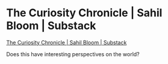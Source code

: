 # The Curiosity Chronicle | Sahil Bloom | Substack
[The Curiosity Chronicle | Sahil Bloom | Substack](https://sahilbloom.substack.com/)

Does this have interesting perspectives on the world?

<!-- #Readable -->

<!-- {BearID:56866976-53A5-416C-B23B-BBC428B02FF2-90973-00000715C47C6FD1} -->
